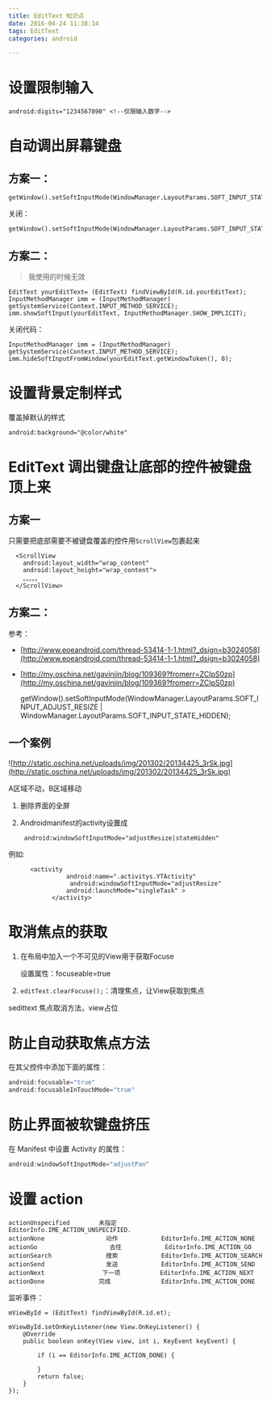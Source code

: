 ```yaml
---
title: EditText 知识点
date: 2016-04-24 11:38:14
tags: EditText
categories: android

---
```




# 设置限制输入

	android:digits="1234567890" <!--仅限输入数字-->

# 自动调出屏幕键盘

## 方案一：

	getWindow().setSoftInputMode(WindowManager.LayoutParams.SOFT_INPUT_STATE_VISIBLE);

关闭：

	getWindow().setSoftInputMode(WindowManager.LayoutParams.SOFT_INPUT_STATE_HIDDEN);

## 方案二：
>我使用的时候无效

	EditText yourEditText= (EditText) findViewById(R.id.yourEditText);
	InputMethodManager imm = (InputMethodManager) getSystemService(Context.INPUT_METHOD_SERVICE);
	imm.showSoftInput(yourEditText, InputMethodManager.SHOW_IMPLICIT);

关闭代码：

	InputMethodManager imm = (InputMethodManager) getSystemService(Context.INPUT_METHOD_SERVICE);
	imm.hideSoftInputFromWindow(yourEditText.getWindowToken(), 0);

<!--more-->

# 设置背景定制样式
覆盖掉默认的样式

	android:background="@color/white"

# EditText 调出键盘让底部的控件被键盘顶上来
## 方案一

只需要把底部需要不被键盘覆盖的控件用`ScrollView`包裹起来

	  <ScrollView
        android:layout_width="wrap_content"
        android:layout_height="wrap_content">
		。。。。。
	  </ScrollView>

## 方案二：
参考：

- [http://www.eoeandroid.com/thread-53414-1-1.html?_dsign=b3024058](http://www.eoeandroid.com/thread-53414-1-1.html?_dsign=b3024058)
- [http://my.oschina.net/gavinjin/blog/109369?fromerr=ZCIpS0zp](http://my.oschina.net/gavinjin/blog/109369?fromerr=ZCIpS0zp)



	getWindow().setSoftInputMode(WindowManager.LayoutParams.SOFT_INPUT_ADJUST_RESIZE |
                WindowManager.LayoutParams.SOFT_INPUT_STATE_HIDDEN);

## 一个案例
![http://static.oschina.net/uploads/img/201302/20134425_3rSk.jpg](http://static.oschina.net/uploads/img/201302/20134425_3rSk.jpg)

A区域不动，B区域移动

1. 删除界面的全屏

2. Androidmanifest的activity设置成

		android:windowSoftInputMode="adjustResize|stateHidden"

例如:

		  <activity
		            android:name=".activitys.YTActivity"
		             android:windowSoftInputMode="adjustResize"
		            android:launchMode="singleTask" >
		        </activity>

# 取消焦点的获取

1. 在布局中加入一个不可见的View用于获取Focuse

	设置属性：focuseable=true

2. `editText.clearFocuse();`：清理焦点，让View获取到焦点

sedittext 焦点取消方法，view占位

# 防止自动获取焦点方法

在其父控件中添加下面的属性：

```JAVA
android:focusable="true"
android:focusableInTouchMode="true"
```

# 防止界面被软键盘挤压

在 Manifest 中设置 Activity 的属性：

```JAVA
android:windowSoftInputMode="adjustPan"
```


# 设置 action

```
actionUnspecified        未指定         EditorInfo.IME_ACTION_UNSPECIFIED.  
actionNone                 动作            EditorInfo.IME_ACTION_NONE 
actionGo                    去往            EditorInfo.IME_ACTION_GO
actionSearch               搜索            EditorInfo.IME_ACTION_SEARCH    
actionSend                 发送            EditorInfo.IME_ACTION_SEND   
actionNext                下一项           EditorInfo.IME_ACTION_NEXT   
actionDone               完成              EditorInfo.IME_ACTION_DONE 
```

监听事件：

```
mViewById = (EditText) findViewById(R.id.et);

mViewById.setOnKeyListener(new View.OnKeyListener() {
    @Override
    public boolean onKey(View view, int i, KeyEvent keyEvent) {

        if (i == EditorInfo.IME_ACTION_DONE) {

        }
		return false;
    }
});

